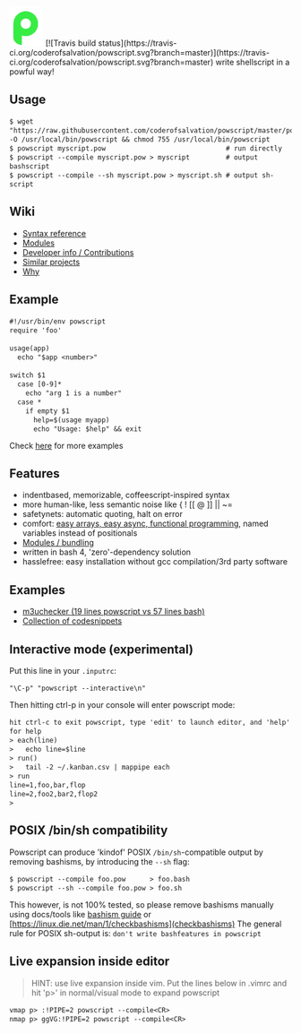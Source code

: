 <img alt="" src=".tools/pow.png" width="12%" style="width:12%"/>
[![Travis build status](https://travis-ci.org/coderofsalvation/powscript.svg?branch=master)](https://travis-ci.org/coderofsalvation/powscript.svg?branch=master)
  write shellscript in a powful way!

## Usage

    $ wget "https://raw.githubusercontent.com/coderofsalvation/powscript/master/powscript" -O /usr/local/bin/powscript && chmod 755 /usr/local/bin/powscript
    $ powscript myscript.pow                              # run directly
    $ powscript --compile myscript.pow > myscript         # output bashscript
    $ powscript --compile --sh myscript.pow > myscript.sh # output sh-script

## Wiki

* [Syntax reference](https://github.com/coderofsalvation/powscript/wiki/Reference)
* [Modules](https://github.com/coderofsalvation/powscript/wiki/Modules)
* [Developer info / Contributions](https://github.com/coderofsalvation/powscript/wiki/Contributing)
* [Similar projects](https://github.com/coderofsalvation/powscript/wiki/Similar-projects)
* [Why](https://github.com/coderofsalvation/powscript/wiki/Why)

## Example

    #!/usr/bin/env powscript
    require 'foo'
    
    usage(app)
      echo "$app <number>"
      
    switch $1
      case [0-9]*
        echo "arg 1 is a number"
      case *
        if empty $1
          help=$(usage myapp)
          echo "Usage: $help" && exit

Check <a href="https://github.com/coderofsalvation/powscript/wiki/Reference">here</a> for more examples

## Features

* indentbased, memorizable, coffeescript-inspired syntax
* more human-like, less semantic noise like { ! [[ @ ]] || ~=
* safetynets: automatic quoting, halt on error
* comfort: [easy arrays, easy async, functional programming](https://github.com/coderofsalvation/powscript/wiki/Reference), named variables instead of positionals
* [Modules / bundling](https://github.com/coderofsalvation/powscript/wiki/Modules)
* written in bash 4, 'zero'-dependency solution
* hasslefree: easy installation without gcc compilation/3rd party software

## Examples

* [m3uchecker (19 lines powscript vs 57 lines bash)](https://gist.github.com/coderofsalvation/b1313d287c1f0a7e6cdf)
* [Collection of codesnippets](https://github.com/coderofsalvation/powscript/wiki/Reference)

## Interactive mode (experimental)

Put this line in your `.inputrc`:

    "\C-p" "powscript --interactive\n" 

Then hitting ctrl-p in your console will enter powscript mode:

    hit ctrl-c to exit powscript, type 'edit' to launch editor, and 'help' for help
    > each(line)
    >   echo line=$line
    > run()
    >   tail -2 ~/.kanban.csv | mappipe each
    > run
    line=1,foo,bar,flop
    line=2,foo2,bar2,flop2
    > 

## POSIX /bin/sh compatibility

Powscript can produce 'kindof' POSIX `/bin/sh`-compatible output by removing bashisms, by introducing the `--sh` flag:

    $ powscript --compile foo.pow      > foo.bash
    $ powscript --sh --compile foo.pow > foo.sh

This however, is not 100% tested, so please remove bashisms manually using docs/tools like [bashism guide](http://mywiki.wooledge.org/Bashism) or [https://linux.die.net/man/1/checkbashisms](checkbashisms)
The general rule for POSIX sh-output is: `don't write bashfeatures in powscript`

## Live expansion inside editor

> HINT: use live expansion inside vim.
> Put the lines below in .vimrc and hit 'p>' in normal/visual mode to expand powscript

    vmap p> :!PIPE=2 powscript --compile<CR>                                
    nmap p> ggVG:!PIPE=2 powscript --compile<CR>
